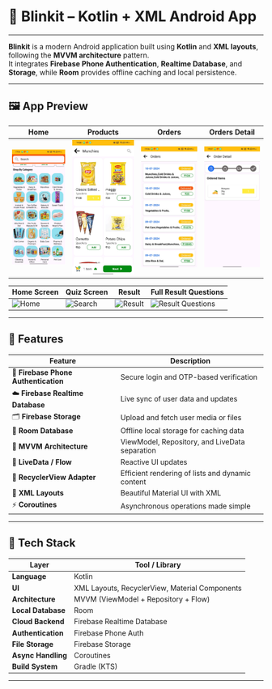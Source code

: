 # 📱 Blinkit – Kotlin + XML Android App

---

**Blinkit** is a modern Android application built using **Kotlin** and **XML layouts**, following the **MVVM architecture** pattern.  
It integrates **Firebase Phone Authentication**, **Realtime Database**, and **Storage**, while **Room** provides offline caching and local persistence.

---

## 🖼️ App Preview

| Home | Products | Orders | Orders Detail |
|--------------|---------------|------------|-------------|
| ![Home](screenshots/blinkit_home.jpg) | ![Products](screenshots/blinkit_product.jpg) | ![Orders](screenshots/blinkit_orders.jpg) | ![Orders Detail](screenshots/blinkit_order_detail.jpg) |


| Home Screen | Quiz Screen | Result | Full Result Questions |
|--------------|---------------|------------|-------------|
| ![Home](screenshots/quiz_home.jpg) | ![Search](screenshots/quiz_questions.jpg) | ![Result](screenshots/quiz_result.jpg) | ![Result Questions](screenshots/quiz_result_screen.jpg) |

---

## 🚀 Features

| Feature | Description |
|----------|-------------|
| 🔐 **Firebase Phone Authentication** | Secure login and OTP-based verification |
| ☁️ **Firebase Realtime Database** | Live sync of user data and updates |
| 🗂️ **Firebase Storage** | Upload and fetch user media or files |
| 💾 **Room Database** | Offline local storage for caching data |
| 🧠 **MVVM Architecture** | ViewModel, Repository, and LiveData separation |
| 🔄 **LiveData / Flow** | Reactive UI updates |
| 🧩 **RecyclerView Adapter** | Efficient rendering of lists and dynamic content |
| 🎨 **XML Layouts** | Beautiful Material UI with XML |
| ⚡ **Coroutines** | Asynchronous operations made simple |

---

## 🧠 Tech Stack

| Layer | Tool / Library |
|--------|----------------|
| **Language** | Kotlin |
| **UI** | XML Layouts, RecyclerView, Material Components |
| **Architecture** | MVVM (ViewModel + Repository + Flow) |
| **Local Database** | Room |
| **Cloud Backend** | Firebase Realtime Database |
| **Authentication** | Firebase Phone Auth |
| **File Storage** | Firebase Storage |
| **Async Handling** | Coroutines |
| **Build System** | Gradle (KTS) |

---



